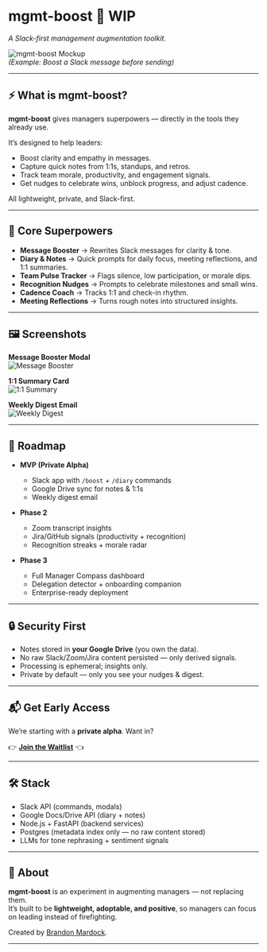 # mgmt-boost 🚀  WIP 
*A Slack-first management augmentation toolkit.*  

![mgmt-boost Mockup](./assets/slack-boost-modal.png)  
*(Example: Boost a Slack message before sending)*  

---

## ⚡ What is mgmt-boost?  
**mgmt-boost** gives managers superpowers — directly in the tools they already use.  

It’s designed to help leaders:  
- Boost clarity and empathy in messages.  
- Capture quick notes from 1:1s, standups, and retros.  
- Track team morale, productivity, and engagement signals.  
- Get nudges to celebrate wins, unblock progress, and adjust cadence.  

All lightweight, private, and Slack-first.  

---

## 🔑 Core Superpowers  

- **Message Booster** → Rewrites Slack messages for clarity & tone.  
- **Diary & Notes** → Quick prompts for daily focus, meeting reflections, and 1:1 summaries.  
- **Team Pulse Tracker** → Flags silence, low participation, or morale dips.  
- **Recognition Nudges** → Prompts to celebrate milestones and small wins.  
- **Cadence Coach** → Tracks 1:1 and check-in rhythm.  
- **Meeting Reflections** → Turns rough notes into structured insights.  

---

## 🖼️ Screenshots  

**Message Booster Modal**  
![Message Booster](./assets/message-booster.png)  

**1:1 Summary Card**  
![1:1 Summary](./assets/1-1-summary.png)  

**Weekly Digest Email**  
![Weekly Digest](./assets/digest-email.png)  

---

## 📅 Roadmap  

- **MVP (Private Alpha)**  
  - Slack app with `/boost` + `/diary` commands  
  - Google Drive sync for notes & 1:1s  
  - Weekly digest email  

- **Phase 2**  
  - Zoom transcript insights  
  - Jira/GitHub signals (productivity + recognition)  
  - Recognition streaks + morale radar  

- **Phase 3**  
  - Full Manager Compass dashboard  
  - Delegation detector + onboarding companion  
  - Enterprise-ready deployment  

---

## 🔒 Security First  

- Notes stored in **your Google Drive** (you own the data).  
- No raw Slack/Zoom/Jira content persisted — only derived signals.  
- Processing is ephemeral; insights only.  
- Private by default — only you see your nudges & digest.  

---

## 📬 Get Early Access  

We’re starting with a **private alpha**. Want in?  

👉 [**Join the Waitlist**](https://your-form-link.com) 👈  

---

## 🛠️ Stack  

- Slack API (commands, modals)  
- Google Docs/Drive API (diary + notes)  
- Node.js + FastAPI (backend services)  
- Postgres (metadata index only — no raw content stored)  
- LLMs for tone rephrasing + sentiment signals  

---

## 👋 About  

**mgmt-boost** is an experiment in augmenting managers — not replacing them.  
It’s built to be **lightweight, adoptable, and positive**, so managers can focus on leading instead of firefighting.  

Created by [Brandon Mardock](https://linkedin.com/in/brandonmardock).  

---
